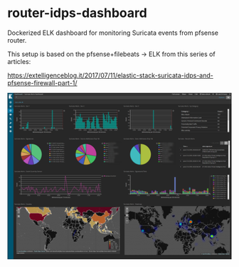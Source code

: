 # router-idps-dashboard

Dockerized ELK dashboard for monitoring Suricata events from pfsense router.

This setup is based on the pfsense+filebeats -> ELK from this series of articles:  

https://extelligenceblog.it/2017/07/11/elastic-stack-suricata-idps-and-pfsense-firewall-part-1/

![screencap](dashboard.png)

